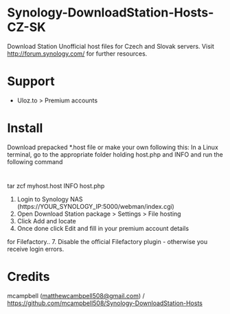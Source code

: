 Synology-DownloadStation-Hosts-CZ-SK
====================================
Download Station Unofficial host files for Czech and Slovak servers. Visit http://forum.synology.com/ for further resources.

Support
=========================
- Uloz.to > Premium accounts

Install
=========================
Download prepacked *.host file or make your own following this:
In a Linux terminal, go to the appropriate folder holding host.php and INFO and run the following command
#
tar zcf myhost.host INFO host.php

1. Login to Synology NAS (https://YOUR_SYNOLOGY_IP:5000/webman/index.cgi)
2. Open Download Station package > Settings > File hosting
5. Click Add and locate 
6. Once done click Edit and fill in your premium account details

for Filefactory..
7. Disable the official Filefactory plugin -  otherwise you receive login errors.

Credits
=========================
mcampbell (matthewcambpell508@gmail.com) / https://github.com/mcampbell508/Synology-DownloadStation-Hosts
